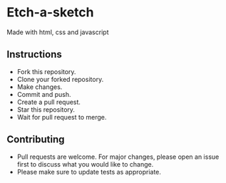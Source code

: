 # Etch-a-sketch
 Made with html, css and javascript

## Instructions
- Fork this repository.
- Clone your forked repository.
- Make changes.
- Commit and push.
- Create a pull request.
- Star this repository.
- Wait for pull request to merge.

## Contributing
- Pull requests are welcome. For major changes, please open an issue first to discuss what you would like to change.
- Please make sure to update tests as appropriate.
